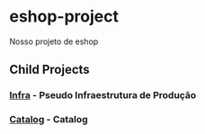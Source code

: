 # eshop-project
Nosso projeto de eshop 

## Child Projects

### [Infra](../../../../luizcarlosfaria/eshop-project-infra) - Pseudo Infraestrutura de Produção

### [Catalog](../../../../luizcarlosfaria/eshop-project-catalog) - Catalog
